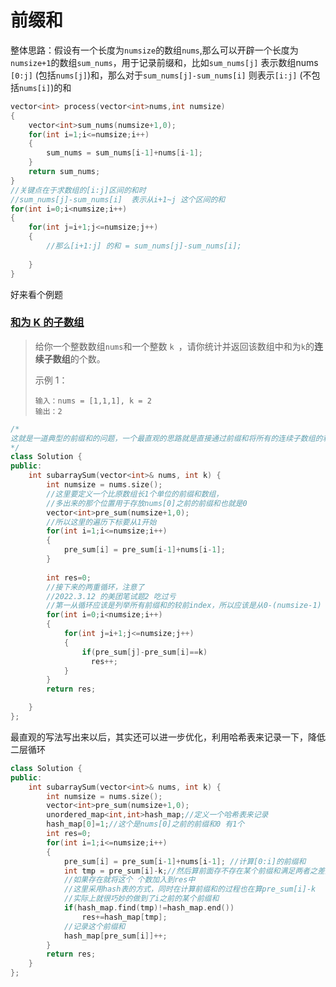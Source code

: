 # 前缀和

整体思路：假设有一个长度为`numsize`的数组`nums`,那么可以开辟一个长度为`numsize+1`的数组`sum_nums`，用于记录前缀和，比如`sum_nums[j]` 表示数组nums `[0:j]` (包括`nums[j]`)和，那么对于`sum_nums[j]-sum_nums[i]` 则表示`[i:j]`  (不包括`nums[i]`)的和

```cpp
vector<int> process(vector<int>nums,int numsize)
{
    vector<int>sum_nums(numsize+1,0);
    for(int i=1;i<=numsize;i++)
    {
        sum_nums = sum_nums[i-1]+nums[i-1];
    }
    return sum_nums;  
}
//关键点在于求数组的[i:j]区间的和时
//sum_nums[j]-sum_nums[i]  表示从i+1~j 这个区间的和
for(int i=0;i<numsize;i++)
{
    for(int j=i+1;j<=numsize;j++)
    {
        //那么[i+1:j] 的和 = sum_nums[j]-sum_nums[i];
        
    }
}
```

好来看个例题

### [和为 K 的子数组](https://leetcode-cn.com/problems/subarray-sum-equals-k/)

> 给你一个整数数组` nums `和一个整数 `k `，请你统计并返回该数组中和为` k `的**连续子数组**的个数。
>
> 示例 1：
>
> ```
> 输入：nums = [1,1,1], k = 2
> 输出：2
> ```

```cpp
/*
这就是一道典型的前缀和的问题，一个最直观的思路就是直接通过前缀和将所有的连续子数组的和求出来，然后做一个判读是否为k，然后累加为k的情况，然后返回，也就是如下代码
*/
class Solution {
public:
    int subarraySum(vector<int>& nums, int k) {
        int numsize = nums.size();
        //这里要定义一个比原数组长1个单位的前缀和数组，
        //多出来的那个位置用于存放nums[0]之前的前缀和也就是0
        vector<int>pre_sum(numsize+1,0);
        //所以这里的遍历下标要从1开始
        for(int i=1;i<=numsize;i++)
        {
            pre_sum[i] = pre_sum[i-1]+nums[i-1];
        }
        
        int res=0;
        //接下来的两重循环，注意了
        //2022.3.12 的美团笔试题2 吃过亏
        //第一从循环应该是列举所有前缀和的较前index，所以应该是从0-(numsize-1)
        for(int i=0;i<numsize;i++)
        {
            for(int j=i+1;j<=numsize;j++)
            {
                if(pre_sum[j]-pre_sum[i]==k)
                  res++;
            }
        }
        return res;

    }
};
```

最直观的写法写出来以后，其实还可以进一步优化，利用哈希表来记录一下，降低二层循环

```cpp
class Solution {
public:
    int subarraySum(vector<int>& nums, int k) {
        int numsize = nums.size();
        vector<int>pre_sum(numsize+1,0);
        unordered_map<int,int>hash_map;//定义一个哈希表来记录
        hash_map[0]=1;//这个是nums[0]之前的前缀和0 有1个
        int res=0;
        for(int i=1;i<=numsize;i++)
        {
            pre_sum[i] = pre_sum[i-1]+nums[i-1]; //计算[0:i]的前缀和
            int tmp = pre_sum[i]-k;//然后算前面存不存在某个前缀和满足两者之差为k
            //如果存在就将这个 个数加入到res中
            //这里采用hash表的方式，同时在计算前缀和的过程也在算pre_sum[i]-k
            //实际上就很巧妙的做到了i之前的某个前缀和
            if(hash_map.find(tmp)!=hash_map.end())
                res+=hash_map[tmp];
            //记录这个前缀和
            hash_map[pre_sum[i]]++;
        }
        return res;
    }
};
```

